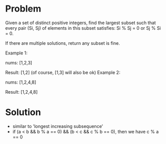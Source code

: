 Problem
===
Given a set of distinct positive integers, find the largest subset such that every pair (Si, Sj) of elements in this subset satisfies: Si % Sj = 0 or Sj % Si = 0.

If there are multiple solutions, return any subset is fine.

Example 1:

nums: [1,2,3]

Result: [1,2] (of course, [1,3] will also be ok)
Example 2:

nums: [1,2,4,8]

Result: [1,2,4,8]

Solution
===
- similar to 'longest increasing subsequence'
- if (a < b && b % a == 0) && (b < c && c % b == 0), then we have c % a == 0


